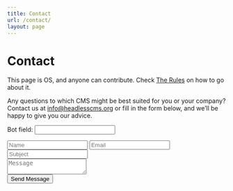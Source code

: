 ```yaml
---
title: Contact
url: /contact/
layout: page
---
```


# Contact

This page is OS, and anyone can contribute. Check [The Rules](%22/rules%22) on how to go about it.
<br/>

Any questions to which CMS might be best suited for you or your company? Contact us at [info@headlesscms.org](mailto:info@headlesscms.org) or fill in the form below, and we’ll be happy to give you our advice.

<div class="inner contact" id="contact">
<div class="contact-form">
<form id="contact-us" name="contact" action="/thank-you" netlify netlify-honeypot="bot-field">
<p class="hidden"><label>Bot field: <input name="bot-field"></label></p>
<div class="col-xs-6 wow animated slideInLeft" data-wow-delay=".5s">
<input type="text" name="name" id="name" required="required" class="form" placeholder="Name" />
<input type="email" name="email" id="mail" required="required" class="form" placeholder="Email" />
<input type="text" name="subject" id="subject" required="required" class="form" placeholder="Subject" />
</div>
<div class="col-xs-6 wow animated slideInRight" data-wow-delay=".5s">
<textarea name="message" id="message" class="form textarea"  placeholder="Message"></textarea>
</div>
<div class="relative fullwidth col-xs-12">
<button type="submit" id="submit" name="submit" class="primary-btn">Send Message</button>
</div>
<div class="clear"></div>
</form>
</div>
</div>